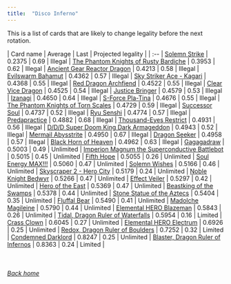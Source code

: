```yaml
---
title:  "Disco Inferno"
---
```


This is a list of cards that are likely to change legality before the next rotation.

| Card name | Average | Last | Projected legality |
| :-- |
[Solemn Strike](https://db.ygoprodeck.com/card/?search=Solemn%20Strike) | 0.2375 | 0.69 | Illegal |
[The Phantom Knights of Rusty Bardiche](https://db.ygoprodeck.com/card/?search=The%20Phantom%20Knights%20of%20Rusty%20Bardiche) | 0.3953 | 0.62 | Illegal |
[Ancient Gear Reactor Dragon](https://db.ygoprodeck.com/card/?search=Ancient%20Gear%20Reactor%20Dragon) | 0.4213 | 0.58 | Illegal |
[Evilswarm Bahamut](https://db.ygoprodeck.com/card/?search=Evilswarm%20Bahamut) | 0.4362 | 0.57 | Illegal |
[Sky Striker Ace - Kagari](https://db.ygoprodeck.com/card/?search=Sky%20Striker%20Ace%20-%20Kagari) | 0.4368 | 0.55 | Illegal |
[Red Dragon Archfiend](https://db.ygoprodeck.com/card/?search=Red%20Dragon%20Archfiend) | 0.4522 | 0.55 | Illegal |
[Clear Vice Dragon](https://db.ygoprodeck.com/card/?search=Clear%20Vice%20Dragon) | 0.4525 | 0.54 | Illegal |
[Justice Bringer](https://db.ygoprodeck.com/card/?search=Justice%20Bringer) | 0.4579 | 0.53 | Illegal |
[Izanagi](https://db.ygoprodeck.com/card/?search=Izanagi) | 0.4650 | 0.64 | Illegal |
[S-Force Pla-Tina](https://db.ygoprodeck.com/card/?search=S-Force%20Pla-Tina) | 0.4676 | 0.55 | Illegal |
[The Phantom Knights of Torn Scales](https://db.ygoprodeck.com/card/?search=The%20Phantom%20Knights%20of%20Torn%20Scales) | 0.4729 | 0.59 | Illegal |
[Successor Soul](https://db.ygoprodeck.com/card/?search=Successor%20Soul) | 0.4737 | 0.52 | Illegal |
[Ryu Senshi](https://db.ygoprodeck.com/card/?search=Ryu%20Senshi) | 0.4774 | 0.57 | Illegal |
[Predapractice](https://db.ygoprodeck.com/card/?search=Predapractice) | 0.4882 | 0.68 | Illegal |
[Thousand-Eyes Restrict](https://db.ygoprodeck.com/card/?search=Thousand-Eyes%20Restrict) | 0.4931 | 0.56 | Illegal |
[D/D/D Super Doom King Dark Armageddon](https://db.ygoprodeck.com/card/?search=D/D/D%20Super%20Doom%20King%20Dark%20Armageddon) | 0.4943 | 0.52 | Illegal |
[Mermail Abysstrite](https://db.ygoprodeck.com/card/?search=Mermail%20Abysstrite) | 0.4950 | 0.67 | Illegal |
[Dragon Seeker](https://db.ygoprodeck.com/card/?search=Dragon%20Seeker) | 0.4958 | 0.57 | Illegal |
[Black Horn of Heaven](https://db.ygoprodeck.com/card/?search=Black%20Horn%20of%20Heaven) | 0.4962 | 0.63 | Illegal |
[Gagagadraw](https://db.ygoprodeck.com/card/?search=Gagagadraw) | 0.5003 | 0.49 | Unlimited |
[Imperion Magnum the Superconductive Battlebot](https://db.ygoprodeck.com/card/?search=Imperion%20Magnum%20the%20Superconductive%20Battlebot) | 0.5015 | 0.45 | Unlimited |
[Fifth Hope](https://db.ygoprodeck.com/card/?search=Fifth%20Hope) | 0.5055 | 0.26 | Unlimited |
[Soul Energy MAX!!!](https://db.ygoprodeck.com/card/?search=Soul%20Energy%20MAX!!!) | 0.5060 | 0.47 | Unlimited |
[Solemn Wishes](https://db.ygoprodeck.com/card/?search=Solemn%20Wishes) | 0.5166 | 0.46 | Unlimited |
[Skyscraper 2 - Hero City](https://db.ygoprodeck.com/card/?search=Skyscraper%202%20-%20Hero%20City) | 0.5179 | 0.24 | Unlimited |
[Noble Knight Bedwyr](https://db.ygoprodeck.com/card/?search=Noble%20Knight%20Bedwyr) | 0.5266 | 0.47 | Unlimited |
[Effect Veiler](https://db.ygoprodeck.com/card/?search=Effect%20Veiler) | 0.5297 | 0.42 | Unlimited |
[Hero of the East](https://db.ygoprodeck.com/card/?search=Hero%20of%20the%20East) | 0.5369 | 0.47 | Unlimited |
[Beastking of the Swamps](https://db.ygoprodeck.com/card/?search=Beastking%20of%20the%20Swamps) | 0.5378 | 0.44 | Unlimited |
[Stone Statue of the Aztecs](https://db.ygoprodeck.com/card/?search=Stone%20Statue%20of%20the%20Aztecs) | 0.5404 | 0.35 | Unlimited |
[Fluffal Bear](https://db.ygoprodeck.com/card/?search=Fluffal%20Bear) | 0.5490 | 0.41 | Unlimited |
[Madolche Magileine](https://db.ygoprodeck.com/card/?search=Madolche%20Magileine) | 0.5790 | 0.44 | Unlimited |
[Elemental HERO Blazeman](https://db.ygoprodeck.com/card/?search=Elemental%20HERO%20Blazeman) | 0.5843 | 0.26 | Unlimited |
[Tidal, Dragon Ruler of Waterfalls](https://db.ygoprodeck.com/card/?search=Tidal,%20Dragon%20Ruler%20of%20Waterfalls) | 0.5954 | 0.16 | Limited |
[Crass Clown](https://db.ygoprodeck.com/card/?search=Crass%20Clown) | 0.6045 | 0.27 | Unlimited |
[Elemental HERO Electrum](https://db.ygoprodeck.com/card/?search=Elemental%20HERO%20Electrum) | 0.6926 | 0.25 | Unlimited |
[Redox, Dragon Ruler of Boulders](https://db.ygoprodeck.com/card/?search=Redox,%20Dragon%20Ruler%20of%20Boulders) | 0.7252 | 0.32 | Limited |
[Condemned Darklord](https://db.ygoprodeck.com/card/?search=Condemned%20Darklord) | 0.8247 | 0.25 | Unlimited |
[Blaster, Dragon Ruler of Infernos](https://db.ygoprodeck.com/card/?search=Blaster,%20Dragon%20Ruler%20of%20Infernos) | 0.8363 | 0.24 | Limited |

<br>

###### [Back home](index)